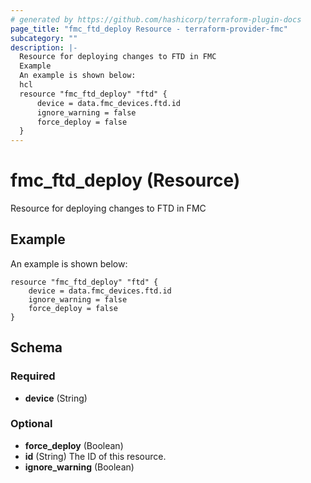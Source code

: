 ```yaml
---
# generated by https://github.com/hashicorp/terraform-plugin-docs
page_title: "fmc_ftd_deploy Resource - terraform-provider-fmc"
subcategory: ""
description: |-
  Resource for deploying changes to FTD in FMC
  Example
  An example is shown below:
  hcl
  resource "fmc_ftd_deploy" "ftd" {
      device = data.fmc_devices.ftd.id
      ignore_warning = false
      force_deploy = false
  }
---
```


# fmc_ftd_deploy (Resource)

Resource for deploying changes to FTD in FMC

## Example
An example is shown below: 
```hcl
resource "fmc_ftd_deploy" "ftd" {
    device = data.fmc_devices.ftd.id
    ignore_warning = false
    force_deploy = false
}
```



<!-- schema generated by tfplugindocs -->
## Schema

### Required

- **device** (String)

### Optional

- **force_deploy** (Boolean)
- **id** (String) The ID of this resource.
- **ignore_warning** (Boolean)


